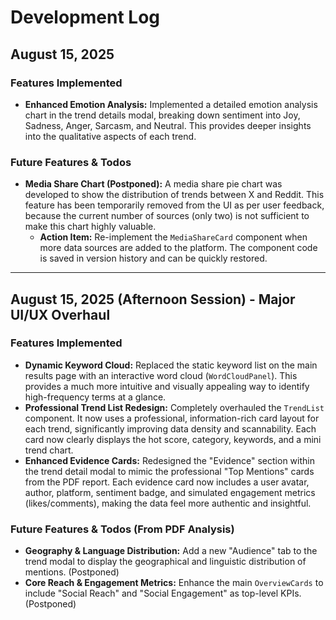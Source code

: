 # Development Log

## August 15, 2025

### Features Implemented
- **Enhanced Emotion Analysis:** Implemented a detailed emotion analysis chart in the trend details modal, breaking down sentiment into Joy, Sadness, Anger, Sarcasm, and Neutral. This provides deeper insights into the qualitative aspects of each trend.

### Future Features & Todos
- **Media Share Chart (Postponed):** A media share pie chart was developed to show the distribution of trends between X and Reddit. This feature has been temporarily removed from the UI as per user feedback, because the current number of sources (only two) is not sufficient to make this chart highly valuable.
  - **Action Item:** Re-implement the `MediaShareCard` component when more data sources are added to the platform. The component code is saved in version history and can be quickly restored.

---

## August 15, 2025 (Afternoon Session) - Major UI/UX Overhaul

### Features Implemented
- **Dynamic Keyword Cloud:** Replaced the static keyword list on the main results page with an interactive word cloud (`WordCloudPanel`). This provides a much more intuitive and visually appealing way to identify high-frequency terms at a glance.
- **Professional Trend List Redesign:** Completely overhauled the `TrendList` component. It now uses a professional, information-rich card layout for each trend, significantly improving data density and scannability. Each card now clearly displays the hot score, category, keywords, and a mini trend chart.
- **Enhanced Evidence Cards:** Redesigned the "Evidence" section within the trend detail modal to mimic the professional "Top Mentions" cards from the PDF report. Each evidence card now includes a user avatar, author, platform, sentiment badge, and simulated engagement metrics (likes/comments), making the data feel more authentic and insightful.

### Future Features & Todos (From PDF Analysis)
- **Geography & Language Distribution:** Add a new "Audience" tab to the trend modal to display the geographical and linguistic distribution of mentions. (Postponed)
- **Core Reach & Engagement Metrics:** Enhance the main `OverviewCards` to include "Social Reach" and "Social Engagement" as top-level KPIs. (Postponed)

